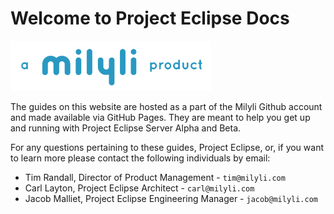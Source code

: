# Welcome to Project Eclipse Docs

<img src="img/Milyli Logo_blue product.png" style="height: 80px;" />

The guides on this website are hosted as a part of the Milyli Github account and made available via GitHub Pages. They are meant to help you get up and running with Project Eclipse Server Alpha and Beta.

For any questions pertaining to these guides, Project Eclipse, or, if you want to learn more please contact the following individuals by email:

- Tim Randall, Director of Product Management - `tim@milyli.com`
- Carl Layton, Project Eclipse Architect - `carl@milyli.com`
- Jacob Malliet, Project Eclipse Engineering Manager - `jacob@milyli.com`
